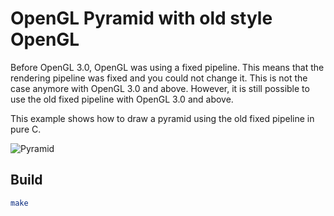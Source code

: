 # OpenGL Pyramid with old style OpenGL

Before OpenGL 3.0, OpenGL was using a fixed pipeline. This means that the rendering pipeline was fixed and you could not change it. This is not the case anymore with OpenGL 3.0 and above. However, it is still possible to use the old fixed pipeline with OpenGL 3.0 and above.

This example shows how to draw a pyramid using the old fixed pipeline in pure C.

![Pyramid](pyramid.png)

## Build

```bash
make
```
